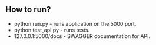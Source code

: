 ## How to run?

* python run.py - runs application on the 5000 port.
* python test_api.py - runs tests.
* 127.0.0.1:5000/docs - SWAGGER documentation for API.